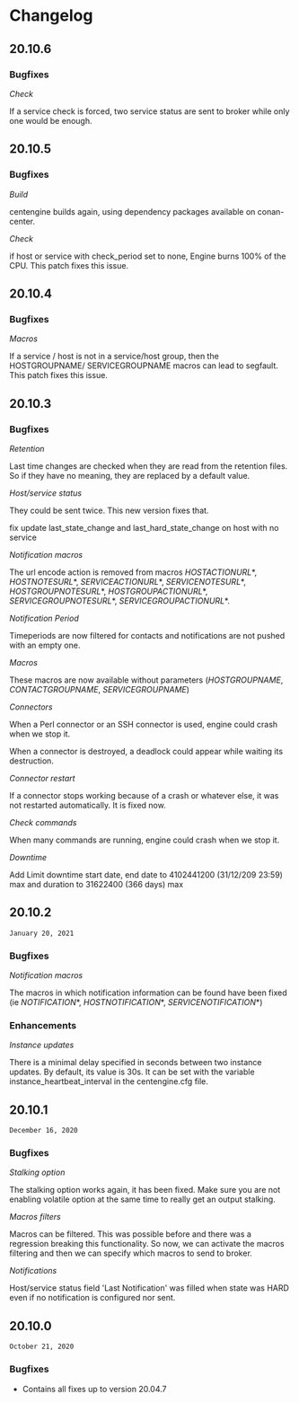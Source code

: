 # Changelog
## 20.10.6

### Bugfixes

*Check*

If a service check is forced, two service status are sent to broker while only
one would be enough.

## 20.10.5

### Bugfixes

*Build*

centengine builds again, using dependency packages available on conan-center.

*Check*

if host or service with check\_period set to none, Engine burns 100% of the CPU.
This patch fixes this issue.

## 20.10.4

### Bugfixes

*Macros*

If a service / host is not in a service/host group, then the HOSTGROUPNAME/
SERVICEGROUPNAME macros can lead to segfault. This patch fixes this issue.

## 20.10.3

### Bugfixes

*Retention*

Last time changes are checked when they are read from the retention files. So
if they have no meaning, they are replaced by a default value.

*Host/service status*

They could be sent twice. This new version fixes that.

fix update last\_state\_change and last\_hard\_state\_change on host with no
service

*Notification macros*

The url encode action is removed from macros $HOSTACTIONURL*$, $HOSTNOTESURL*$,
$SERVICEACTIONURL*$, $SERVICENOTESURL*$, $HOSTGROUPNOTESURL*$,
$HOSTGROUPACTIONURL*$, $SERVICEGROUPNOTESURL*$, $SERVICEGROUPACTIONURL*$.

*Notification Period*

Timeperiods are now filtered for contacts
and notifications are not pushed with an empty one.

*Macros*

These macros are now available without parameters
($HOSTGROUPNAME$, $CONTACTGROUPNAME$, $SERVICEGROUPNAME$)

*Connectors*

When a Perl connector or an SSH connector is used, engine could crash when we
stop it.

When a connector is destroyed, a deadlock could appear while waiting its
destruction.

*Connector restart*

If a connector stops working because of a crash or whatever else, it was not
restarted automatically. It is fixed now.

*Check commands*

When many commands are running, engine could crash when we stop it.

*Downtime*

Add Limit downtime start date, end date to 4102441200 (31/12/209 23:59) max and duration to 31622400 (366 days) max
## 20.10.2

`January 20, 2021`

### Bugfixes

*Notification macros*

The macros in which notification information can be found have been fixed
(ie $NOTIFICATION*$, $HOSTNOTIFICATION*$, $SERVICENOTIFICATION*$)

### Enhancements

*Instance updates*

There is a minimal delay specified in seconds between two instance updates.
By default, its value is 30s. It can be set with the variable
instance_heartbeat_interval in the centengine.cfg file.

## 20.10.1

`December 16, 2020`

### Bugfixes

*Stalking option*

The stalking option works again, it has been fixed. Make sure you are not
enabling volatile option at the same time to really get an output
stalking.

*Macros filters*

Macros can be filtered. This was possible before and there was a
regression breaking this functionality. So now, we can activate the
macros filtering and then we can specify which macros to send to broker.

*Notifications*

Host/service status field 'Last Notification' was filled when
state was HARD even if no notification is configured nor sent.

## 20.10.0

`October 21, 2020`

### Bugfixes

- Contains all fixes up to version 20.04.7
